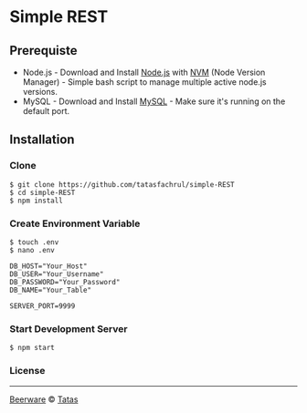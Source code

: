 # Simple REST

## Prerequiste
- Node.js - Download and Install [Node.js](https://nodejs.org/en/) with [NVM](https://github.com/creationix/nvm) (Node Version Manager) - Simple bash script to manage multiple active node.js versions.
- MySQL - Download and Install [MySQL](https://www.mysql.com/downloads/) - Make sure it's running on the default port.  

## Installation
### Clone
```
$ git clone https://github.com/tatasfachrul/simple-REST
$ cd simple-REST
$ npm install
```

### Create Environment Variable
```
$ touch .env
$ nano .env
```

```
DB_HOST="Your_Host"
DB_USER="Your_Username"
DB_PASSWORD="Your_Password"
DB_NAME="Your_Table"

SERVER_PORT=9999
```
### Start Development Server
```
$ npm start
```

### License
----

[Beerware](https://en.wikipedia.org/wiki/Beerware "Beerware") © [Tatas](https://github.com/tatasfachrul "Tatas")
